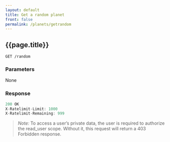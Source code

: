```yaml
---
layout: default
title: Get a random planet
front: false
permalink: /planets/getrandom
---
```


## {{page.title}}


```
GET /random
```

### Parameters

None

### Response

```javascript
200 OK
X-Ratelimit-Limit: 1000
X-Ratelimit-Remaining: 999
```


> *Note:* To access a user’s private data, the user is required to authorize the read_user scope. Without it, this request will return a 403 Forbidden response.


